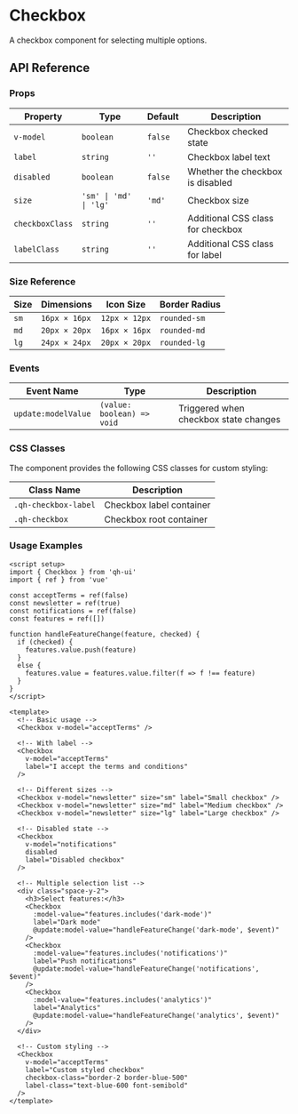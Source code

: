 # Checkbox
A checkbox component for selecting multiple options.

<script setup>
import { Checkbox } from 'qh-ui'
import { ref } from 'vue'

const checked1 = ref(false)
const checked2 = ref(true)
const checked3 = ref(false)
</script>

<ComponentPreview name="CheckboxDemo">
  <div class="flex flex-col gap-4">
    <Checkbox v-model="checked1" label="Accept terms and conditions" />
    <Checkbox v-model="checked2" label="Subscribe to newsletter" />
    <Checkbox v-model="checked3" label="Enable notifications" disabled />
  </div>
</ComponentPreview>

## API Reference

### Props

| Property | Type | Default | Description |
| --- | --- | --- | --- |
| `v-model` | `boolean` | `false` | Checkbox checked state |
| `label` | `string` | `''` | Checkbox label text |
| `disabled` | `boolean` | `false` | Whether the checkbox is disabled |
| `size` | `'sm' \| 'md' \| 'lg'` | `'md'` | Checkbox size |
| `checkboxClass` | `string` | `''` | Additional CSS class for checkbox |
| `labelClass` | `string` | `''` | Additional CSS class for label |

### Size Reference

| Size | Dimensions | Icon Size | Border Radius |
| --- | --- | --- | --- |
| `sm` | `16px × 16px` | `12px × 12px` | `rounded-sm` |
| `md` | `20px × 20px` | `16px × 16px` | `rounded-md` |
| `lg` | `24px × 24px` | `20px × 20px` | `rounded-lg` |

### Events

| Event Name | Type | Description |
| --- | --- | --- |
| `update:modelValue` | `(value: boolean) => void` | Triggered when checkbox state changes |

### CSS Classes

The component provides the following CSS classes for custom styling:

| Class Name | Description |
| --- | --- |
| `.qh-checkbox-label` | Checkbox label container |
| `.qh-checkbox` | Checkbox root container |

### Usage Examples

```vue
<script setup>
import { Checkbox } from 'qh-ui'
import { ref } from 'vue'

const acceptTerms = ref(false)
const newsletter = ref(true)
const notifications = ref(false)
const features = ref([])

function handleFeatureChange(feature, checked) {
  if (checked) {
    features.value.push(feature)
  }
  else {
    features.value = features.value.filter(f => f !== feature)
  }
}
</script>

<template>
  <!-- Basic usage -->
  <Checkbox v-model="acceptTerms" />

  <!-- With label -->
  <Checkbox
    v-model="acceptTerms"
    label="I accept the terms and conditions"
  />

  <!-- Different sizes -->
  <Checkbox v-model="newsletter" size="sm" label="Small checkbox" />
  <Checkbox v-model="newsletter" size="md" label="Medium checkbox" />
  <Checkbox v-model="newsletter" size="lg" label="Large checkbox" />

  <!-- Disabled state -->
  <Checkbox
    v-model="notifications"
    disabled
    label="Disabled checkbox"
  />

  <!-- Multiple selection list -->
  <div class="space-y-2">
    <h3>Select features:</h3>
    <Checkbox
      :model-value="features.includes('dark-mode')"
      label="Dark mode"
      @update:model-value="handleFeatureChange('dark-mode', $event)"
    />
    <Checkbox
      :model-value="features.includes('notifications')"
      label="Push notifications"
      @update:model-value="handleFeatureChange('notifications', $event)"
    />
    <Checkbox
      :model-value="features.includes('analytics')"
      label="Analytics"
      @update:model-value="handleFeatureChange('analytics', $event)"
    />
  </div>

  <!-- Custom styling -->
  <Checkbox
    v-model="acceptTerms"
    label="Custom styled checkbox"
    checkbox-class="border-2 border-blue-500"
    label-class="text-blue-600 font-semibold"
  />
</template>
```
